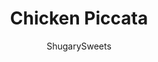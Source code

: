 ---
layout: ../../layouts/MarkdownPostLayout.astro
title: Chicken Piccata
author: ShugarySweets
pubDate: 2020-05-07
description: "Lightly breaded chicken simmered in a lemon white wine sauce is even better when you make it in the Instant Pot. Try this Instant Pot Chicken Piccata recipe to get dinner on the table in 20 minutes!"
image_url: https://www.shugarysweets.com/wp-content/uploads/2020/05/instant-pot-chicken-piccata-5.jpg
tags: ["Main Dish","Italian"]
calories: 298
protein: 23
carbohydrates: 9
fats: 17
fiber: 1
ingredients: ["2 Boneless, skinless Chicken breasts (about 1 lb)","2 Tbsp olive oil","¼ cup all-purpose flour","½ teaspoon kosher salt","¼ teaspoon ground pepper","⅔ cup chicken broth","⅓ cup dry white wine","3 cloves garlic, minced (about 2 teaspoons)","2 Tbsp unsalted butter","1 lemon, juiced (plus lemon slices for garnish)","3 Tbsp capers","¼ cup chopped fresh parsley, to garnish","Grated parmesan or romano cheese, to garnish (optional)"]
serves: 4
time: "25 minutes"
prepTime: "15 minutes"
instructions: ["Combine flour, salt, and pepper on a large plate. Set aside.","Slice chicken breast lengthwise (butterflied) so you now have 4 pieces. (or use 4 thin sliced chicken tenders).","Select \"SAUTE\" on the Instant Pot and add olive oil.","Dredge chicken fillets in flour mixture so both sides are lightly coated. Place in pot and brown on both sides - about 2 minutes each side. Work in batches if needed. Remove chicken from pot to a plate.","Add broth and wine to pot and deglaze the bottom, using a wooden spoon to scrape up all the bits and browned pieces stuck to the bottom.","Turn off the pot. Add garlic, butter, juice of one lemon, and the capers. Stir once, then place the trivet (if you have one) in the bottom of the pot (otherwise just place chicken in broth mixture). Place chicken back in pot on top of trivet.","Lock the lid in place and set vent to \"SEALING\". Cook on HIGH PRESSURE for 3 minutes. When pot beeps, allow to naturally release for 10 minutes.","Release any remaining pressure by using the quick release VENTING valve, then remove lid.","Remove chicken and trivet and set aside. To thicken the sauce a bit, set pot to SAUTE and allow to simmer and bubble for 2 to 3 minutes. Turn off the pot and place chicken back in to coat with sauce.","Serve Chicken Piccata warm, over rice or pasta. Garnish with parsley and cheese, and lemon slices if desired"]
nutrition: ["298 calories","9 grams carbohydrates","76 milligrams cholesterol","17 grams fat","1 grams fiber","23 grams protein","7 grams saturated fat","744 milligrams sodium","1 grams sugar","0 grams trans fat","10 grams unsaturated fat"]
---